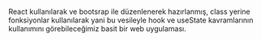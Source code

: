 React kullanılarak ve bootsrap ile düzenlenerek hazırlanmış, class yerine fonksiyonlar kullanılarak yani bu vesileyle hook ve useState kavramlarının kullanımını görebileceğimiz basit bir web uygulaması.
